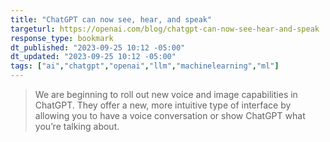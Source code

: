```yaml
---
title: "ChatGPT can now see, hear, and speak"
targeturl: https://openai.com/blog/chatgpt-can-now-see-hear-and-speak
response_type: bookmark
dt_published: "2023-09-25 10:12 -05:00"
dt_updated: "2023-09-25 10:12 -05:00"
tags: ["ai","chatgpt","openai","llm","machinelearning","ml"]
---
```


> We are beginning to roll out new voice and image capabilities in ChatGPT. They offer a new, more intuitive type of interface by allowing you to have a voice conversation or show ChatGPT what you’re talking about.
